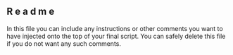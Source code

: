 ﻿R e a d m e
-----------

In this file you can include any instructions or other comments you want to have injected onto the
top of your final script. You can safely delete this file if you do not want any such comments.
